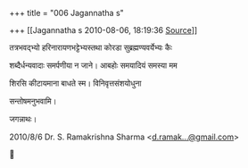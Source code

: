 +++
title = "006 Jagannatha s"

+++
[[Jagannatha s	2010-08-06, 18:19:36 [Source](https://groups.google.com/g/bvparishat/c/YKjMuwBxhXQ)]]



तत्रभवद्भ्यो हरिनारायणभट्टेभ्यस्तथा कोरडा सुब्रह्मण्यवर्येभ्यः कैः



शब्दैर्धन्यवादाः समर्पणीया न जाने। आबहोः समयादियं समस्या मम



शिरसि कीटायमाना बाधते स्म। विनिवृत्तसंशयोधुना



सन्तोषमनुभवामि।  

जगन्नाथः।  

2010/8/6 Dr. S. Ramakrishna Sharma \<[d.ramak...@gmail.com]()\>



